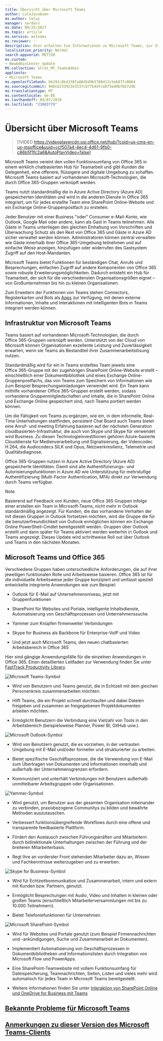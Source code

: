 ```yaml
---
title: Übersicht über Microsoft Teams
author: LolaJacobsen
ms.author: lolaj
manager: serdars
ms.date: 09/25/2017
ms.topic: article
ms.service: msteams
ms.reviewer: ''
description: Hier erhalten Sie Informationen zu Microsoft Teams, zur Infrastruktur und zur Verwendung von Teams mit Office 365.
localization_priority: Normal
search.appverid: MET150
ms.custom:
- NewAdminCenter_Update
MS.collection: Strat_MT_TeamsAdmin
appliesto:
- Microsoft Teams
ms.openlocfilehash: bb291c8bd338fa88d5d9b5788413c5e687fc0864
ms.sourcegitcommit: 940cb253923e3537cb7fb4d7ce875ed9bfbb72db
ms.translationtype: MT
ms.contentlocale: de-DE
ms.lasthandoff: 09/07/2018
ms.locfileid: "23883779"
---
```

<a name="overview-of-microsoft-teams"></a>Übersicht über Microsoft Teams
===========================

> [!VIDEO https://videoplayercdn.osi.office.net/hub/?csid=ux-cms-en-us-msoffice&uuid=ccf507a4-4ec4-4d61-9fb0-c86b5f1fc2a6&AutoPlayVideo=false] 


Microsoft Teams vereint den vollen Funktionsumfang von Office 365 in einem wirklich chatbasierten Hub für Teamarbeit und gibt Kunden die Gelegenheit, eine offenere, flüssigere und digitale Umgebung zu schaffen. Microsoft Teams basiert auf vorhandenen Microsoft-Technologien, die durch Office 365-Gruppen verknüpft werden. 

Teams nutzt standardmäßig die in Azure Active Directory (Azure AD) gespeicherten Identitäten und wird in die anderen Dienste in Office 365 integriert, um für jedes erstellte Team eine SharePoint Online-Website und ein Exchange Online-Gruppenpostfach zu erstellen.

Jeder Benutzer mit einer Business "oder" Consumer e-Mail-Konto, wie Outlook, Google Mail oder andere, kann als Gast in Teams teilnehmen. Alle Gäste in Teams unterliegen den gleichen Einhaltung von Vorschriften und Überwachung Schutz als den Rest von Office 365 und Gäste in Azure AD sicher verwaltet werden können. Administratoren können zentral verwalten wie Gäste innerhalb ihrer Office 365-Umgebung teilnehmen und auf einfache Weise anzeigen, hinzufügen oder widerrufen des Gastsystem Zugriff auf den Host-Mandanten.

Microsoft Teams bietet Funktionen für beständigen Chat, Anrufe und Besprechungen, einfachen Zugriff auf andere Komponenten von Office 365 sowie robuste Erweiterungsmöglichkeiten.  Dadurch entsteht ein Hub für Teamarbeit, der sich für die verschiedensten Organisationsgrößen eignet – von Großunternehmen bis hin zu kleinen Organisationen.  

Zum Erweitern der Funktionen von Teams stehen Connectors, Registerkarten und Bots als [Apps](https://go.microsoft.com/fwlink/?linkid=854629) zur Verfügung, mit denen externe Informationen, Inhalte und Interaktionen mit intelligenten Bots in Teams integriert werden können.  

<a name="microsoft-teams-infrastructure"></a>Infrastruktur von Microsoft Teams
------------------------------

Teams basiert auf vorhandenen Microsoft-Technologien, die durch Office 365-Gruppen verknüpft werden. Unterstützt von der Cloud von Microsoft können Organisationen exzellente Leistung und Zuverlässigkeit erwarten, wenn sie Teams als Bestandteil ihrer Zusammenarbeitslösung nutzen.

Standardmäßig wird für ein in Teams erstelltes Team jeweils eine Office 365-Gruppe mit der zugehörigen SharePoint Online-Website erstellt – einschließlich einer Dokumentbibliothek und eines Exchange Online-Gruppenpostfachs, das von Teams zum Speichern von Informationen wie zum Beispiel Besprechungseinladungen verwendet wird. Ein Team kann mithilfe vorhandener Office 365-Gruppen erstellt werden, sodass vorhandene Gruppenmitgliedschaften und Inhalte, die in SharePoint Online und Exchange Online gespeichert sind, nach Teams portiert werden können.

Um die Fähigkeit von Teams zu ergänzen, wie ein, in dem informelle, Real-Time Unterhaltungen stattfinden, persistent Chat Board auch Teams bietet eine Anruf- und meeting Erfahrung basieren auf der nächsten Generation cloudbasierten-Infrastruktur, die auch von Skype und Skype für verwendet wird Business. Zu diesen Technologieinvestitionen gehören Azure-basierte Clouddienste für Medienverarbeitung und Signalisierung, der Videocodec H.264, die Audiocodecs SILK und Opus, Netzwerkresilienz, Telemetrie und Qualitätsdiagnose.

Office 365-Gruppen nutzen in Azure Active Directory (Azure AD) gespeicherte Identitäten. Damit sind alle Authentifizierungs- und Autorisierungsfunktionen in Azure AD wie Unterstützung für mehrstufige Authentifizierung (Multi-Factor Authentication, MFA) direkt zur Verwendung durch Teams verfügbar.

> [!NOTE]
> Basierend auf Feedback von Kunden, neue Office 365 Gruppen infolge einer erstellen ein Team in Microsoft-Teams, nicht mehr in Outlook standardmäßig angezeigt. Für Kunden, die das vorhandene Verhalten der mit diesen Gruppen in Outlook fortsetzen möchten, wird die Gruppe die für die benutzerfreundlichkeit von Outlook ermöglichen können ein Exchange Online PowerShell-Cmdlet bereitgestellt werden. Gruppen über Outlook erstellt und dann später für Teams aktiviert werden weiterhin in Outlook und Teams angezeigt. Dieses Update wird schrittweise Roll out über Outlook und Teams in den nächsten Monaten.


<a name="microsoft-teams-and-office-365"></a>Microsoft Teams und Office 365
------------------------------

Verschiedene Gruppen haben unterschiedliche Anforderungen, die auf ihrer jeweiligen funktionalen Rolle und Arbeitsweise basieren. Office 365 ist für die individuelle Arbeitsweise jeder Gruppe konzipiert und umfasst speziell entwickelte integrierte Anwendungen wie zum Beispiel:

-   Outlook für E-Mail auf Unternehmensniveau, jetzt mit Gruppenfunktionen

-   SharePoint für Websites und Portale, intelligente Inhaltsdienste, Automatisierung von Geschäftsprozessen und Unternehmenssuche

-   Yammer zum Knüpfen firmenweiter Verbindungen

-   Skype for Business als Backbone für Enterprise-VoIP und Video

-   Und jetzt auch Microsoft Teams, den neuen chatbasierten Arbeitsbereich in Office 365

Hier sind gängige Anwendungsfälle für die einzelnen Anwendungen in Office 365. Einen detaillierten Leitfaden zur Verwendung finden Sie unter [FastTrack Productivity Library](https://go.microsoft.com/fwlink/?linkid=854630).

![Microsoft Teams-Symbol](media/Overview_of_Microsoft_Teams_image1.png)

-   Wird von Benutzern und Teams genutzt, die in Echtzeit mit dem gleichen Personenkreis zusammenarbeiten möchten.

-   Hilft Teams, die ein Projekt schnell durchlaufen und dabei Dateien freigeben und zusammen an freigegebenen Projektdokumenten arbeiten möchten.

-   Ermöglicht Benutzern die Verbindung eine Vielzahl von Tools in den Arbeitsbereich (beispielsweise Planner, Power BI, GitHub usw.).

![Microsoft Outlook-Symbol](media/Overview_of_Microsoft_Teams_image2.png)

-   Wird von Benutzern genutzt, die es vorziehen, in der vertrauten Umgebung mit E-Mail und/oder formeller und strukturierter zu arbeiten.

-   Bietet spezifische Geschäftsprozesse, die die Verwendung von E-Mail zum Übertragen von Dokumenten und Informationen innerhalb und außerhalb der Unternehmensgrenzen erfordern.

-   Kommuniziert und unterhält Verbindungen mit Benutzern außerhalb unmittelbarer Arbeitsgruppen oder Organisationen.

![Yammer-Symbol](media/Overview_of_Microsoft_Teams_image3.png)

-   Wird genutzt, um Benutzer aus der gesamten Organisation miteinander zu verbinden, praxisbezogene Communitys zu bilden und bewährte Methoden auszutauschen.

-   Verbessert funktionsübergreifende Workflows durch eine offene und transparente feedbasierte Plattform.

-   Fördert den Austausch zwischen Führungskräften und Mitarbeitern durch bidirektionale Unterhaltungen zwischen der Führung und der breiteren Mitarbeiterbasis.

-   Regt Ihre an vorderster Front stehenden Mitarbeiter dazu an, Wissen und Fachkenntnisse weiterzugeben und zu erwerben.

![Skype for Business-Symbol](media/Overview_of_Microsoft_Teams_image4.png)

-   Wird für Echtzeitkommunikation und Zusammenarbeit, intern und extern mit Kunden bzw. Partnern, genutzt.

-   Ermöglicht Besprechungen mit Audio, Video und Inhalten in kleinen oder großen Teams (einschließlich Mitarbeiterversammlungen mit bis zu 10.000 Teilnehmern).

-   Bietet Telefoniefunktionen für Unternehmen.


![Microsoft SharePoint-Symbol](media/Overview_of_Microsoft_Teams_image5.png)

-   Wird für Websites und Portale genutzt (zum Beispiel Firmennachrichten und -ankündigungen, Suche und Zusammenarbeit an Dokumenten).

-   Implementiert Automatisierung von Geschäftsprozessen in Dokumentbibliotheken und Informationslisten durch Integration von Microsoft Flow und PowerApps.

-   Eine SharePoint-Teamwebsite mit vollem Funktionsumfang für Dateispeicherung, Teamnachrichten, Seiten, Listen und vieles mehr wird automatisch für jedes Team in Microsoft Teams bereitgestellt.

-   Weitere Informationen finden Sie unter [Interaktion von SharePoint Online und OneDrive for Business mit Teams](SharePoint-OneDrive-interact.md)

## <a name="teams-known-issuesknown-issuesmd"></a>[Bekannte Probleme für Microsoft Teams](Known-issues.md)

## <a name="teams-client-release-noteshttpssupportofficecomarticlerelease-notes-for-microsoft-teams-d7092a6d-c896-424c-b362-a472d5f105de"></a>[Anmerkungen zu dieser Version des Microsoft Teams-Clients](https://support.office.com/article/Release-notes-for-Microsoft-Teams-d7092a6d-c896-424c-b362-a472d5f105de)


